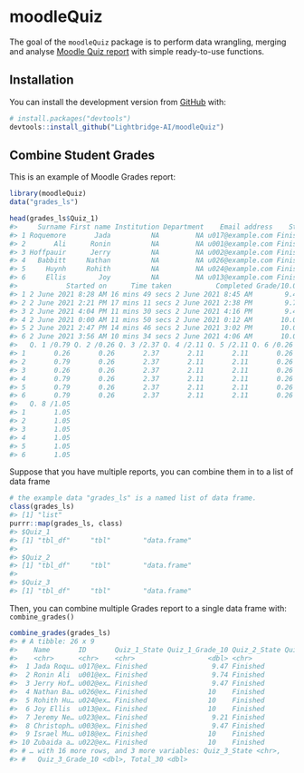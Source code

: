 
<!-- README.md is generated from README.Rmd. Please edit that file -->

# moodleQuiz

<!-- badges: start -->
<!-- badges: end -->

The goal of the `moodleQuiz` package is to perform data wrangling,
merging and analyse [Moodle Quiz
report](https://docs.moodle.org/311/en/Quiz_reports) with simple
ready-to-use functions.

## Installation

You can install the development version from
[GitHub](https://github.com/) with:

``` r
# install.packages("devtools")
devtools::install_github("Lightbridge-AI/moodleQuiz")
```

## Combine Student Grades

This is an example of Moodle Grades report:

``` r
library(moodleQuiz)
data("grades_ls")

head(grades_ls$Quiz_1)
#>     Surname First name Institution Department    Email address    State
#> 1 Roquemore       Jada          NA         NA u017@example.com Finished
#> 2       Ali      Ronin          NA         NA u001@example.com Finished
#> 3 Hoffpauir      Jerry          NA         NA u002@example.com Finished
#> 4   Babbitt     Nathan          NA         NA u026@example.com Finished
#> 5     Huynh     Rohith          NA         NA u024@example.com Finished
#> 6     Ellis        Joy          NA         NA u013@example.com Finished
#>            Started on      Time taken           Completed Grade/10.00
#> 1 2 June 2021 8:28 AM 16 mins 49 secs 2 June 2021 8:45 AM        9.47
#> 2 2 June 2021 2:21 PM 17 mins 11 secs 2 June 2021 2:38 PM        9.74
#> 3 2 June 2021 4:04 PM 11 mins 30 secs 2 June 2021 4:16 PM        9.47
#> 4 2 June 2021 0:00 AM 11 mins 50 secs 2 June 2021 0:12 AM       10.00
#> 5 2 June 2021 2:47 PM 14 mins 46 secs 2 June 2021 3:02 PM       10.00
#> 6 2 June 2021 3:56 AM 10 mins 34 secs 2 June 2021 4:06 AM       10.00
#>   Q. 1 /0.79 Q. 2 /0.26 Q. 3 /2.37 Q. 4 /2.11 Q. 5 /2.11 Q. 6 /0.26 Q. 7 /1.05
#> 1       0.26       0.26       2.37       2.11       2.11       0.26       1.05
#> 2       0.79       0.26       2.37       2.11       2.11       0.26       0.79
#> 3       0.26       0.26       2.37       2.11       2.11       0.26       1.05
#> 4       0.79       0.26       2.37       2.11       2.11       0.26       1.05
#> 5       0.79       0.26       2.37       2.11       2.11       0.26       1.05
#> 6       0.79       0.26       2.37       2.11       2.11       0.26       1.05
#>   Q. 8 /1.05
#> 1       1.05
#> 2       1.05
#> 3       1.05
#> 4       1.05
#> 5       1.05
#> 6       1.05
```

Suppose that you have multiple reports, you can combine them in to a
list of data frame

``` r
# the example data "grades_ls" is a named list of data frame.
class(grades_ls)
#> [1] "list"
purrr::map(grades_ls, class)
#> $Quiz_1
#> [1] "tbl_df"     "tbl"        "data.frame"
#> 
#> $Quiz_2
#> [1] "tbl_df"     "tbl"        "data.frame"
#> 
#> $Quiz_3
#> [1] "tbl_df"     "tbl"        "data.frame"
```

Then, you can combine multiple Grades report to a single data frame
with: `combine_grades()`

``` r
combine_grades(grades_ls)
#> # A tibble: 26 x 9
#>    Name       ID       Quiz_1_State Quiz_1_Grade_10 Quiz_2_State Quiz_2_Grade_10
#>    <chr>      <chr>    <chr>                  <dbl> <chr>                  <dbl>
#>  1 Jada Roqu… u017@ex… Finished                9.47 Finished                7.77
#>  2 Ronin Ali  u001@ex… Finished                9.74 Finished                8.14
#>  3 Jerry Hof… u002@ex… Finished                9.47 Finished                6.66
#>  4 Nathan Ba… u026@ex… Finished               10    Finished                7.4 
#>  5 Rohith Hu… u024@ex… Finished               10    Finished               10   
#>  6 Joy Ellis  u013@ex… Finished               10    Finished                5.55
#>  7 Jeremy Ne… u023@ex… Finished                9.21 Finished               10   
#>  8 Christoph… u003@ex… Finished                9.47 Finished                8.88
#>  9 Israel Mu… u018@ex… Finished               10    Finished                8.51
#> 10 Zubaida a… u022@ex… Finished               10    Finished                8.88
#> # … with 16 more rows, and 3 more variables: Quiz_3_State <chr>,
#> #   Quiz_3_Grade_10 <dbl>, Total_30 <dbl>
```
